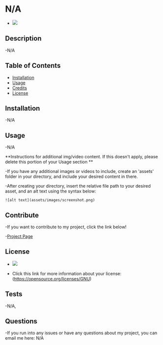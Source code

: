 
# N/A

- <img src="https://img.shields.io/badge/License-GNU-blue" />

## Description

-N/A


## Table of Contents 


- [Installation](#installation)
- [Usage](#usage)
- [Credits](#credits)
- [License](#license)

## Installation

-N/A


## Usage

-N/A

**Instructions for additional img/video content. If this doesn't apply, please delete this portion of your Usage section **

-If you have any additional images or videos to include, create an 'assets' folder in your directory,
and include your desired content in there.

-After creating your directory, insert the relative file path to your desired asset, and an alt text using the syntax below:

    
    ![alt text](assets/images/screenshot.png)



    

## Contribute

-If you want to contribute to my project, click the link below!

-[Project Page](N/A) 

## License

- <img src="https://img.shields.io/badge/License-GNU-blue" />

- Click this link for more information about your license: (https://opensource.org/licenses/GNU)


## Tests

  

-N/A,


## Questions

-If you run into any issues or have any questions about my project, you can email me here: N/A



    